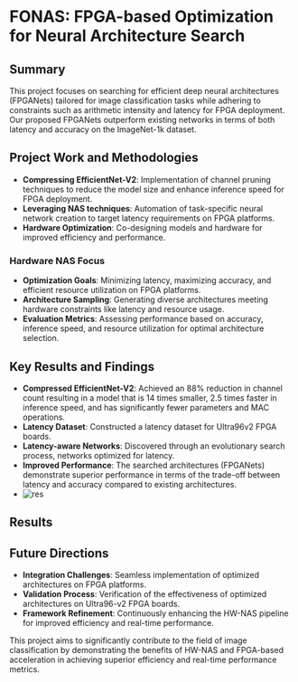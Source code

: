 # FONAS: FPGA-based Optimization for Neural Architecture Search

## Summary
This project focuses on searching for efficient deep neural architectures (FPGANets) tailored for image classification tasks while adhering to constraints such as arithmetic intensity and latency for FPGA deployment. Our proposed FPGANets outperform existing networks in terms of both latency and accuracy on the ImageNet-1k dataset.

## Project Work and Methodologies
- **Compressing EfficientNet-V2**: Implementation of channel pruning techniques to reduce the model size and enhance inference speed for FPGA deployment.
- **Leveraging NAS techniques**: Automation of task-specific neural network creation to target latency requirements on FPGA platforms.
- **Hardware Optimization**: Co-designing models and hardware for improved efficiency and performance.

### Hardware NAS Focus
- **Optimization Goals**: Minimizing latency, maximizing accuracy, and efficient resource utilization on FPGA platforms.
- **Architecture Sampling**: Generating diverse architectures meeting hardware constraints like latency and resource usage.
- **Evaluation Metrics**: Assessing performance based on accuracy, inference speed, and resource utilization for optimal architecture selection.

## Key Results and Findings
- **Compressed EfficientNet-V2**: Achieved an 88% reduction in channel count resulting in a model that is 14 times smaller, 2.5 times faster in inference speed, and has significantly fewer parameters and MAC operations.
- **Latency Dataset**: Constructed a latency dataset for Ultra96v2 FPGA boards.
- **Latency-aware Networks**: Discovered through an evolutionary search process, networks optimized for latency.
- **Improved Performance**: The searched architectures (FPGANets) demonstrate superior performance in terms of the trade-off between latency and accuracy compared to existing architectures.
- ![res](https://github.com/FPGA-Vision/FONAS/assets/50907565/e37a749d-6905-4a5b-b943-37ee1592b7f8)

## Results

## Future Directions
- **Integration Challenges**: Seamless implementation of optimized architectures on FPGA platforms.
- **Validation Process**: Verification of the effectiveness of optimized architectures on Ultra96-v2 FPGA boards.
- **Framework Refinement**: Continuously enhancing the HW-NAS pipeline for improved efficiency and real-time performance.

This project aims to significantly contribute to the field of image classification by demonstrating the benefits of HW-NAS and FPGA-based acceleration in achieving superior efficiency and real-time performance metrics.
